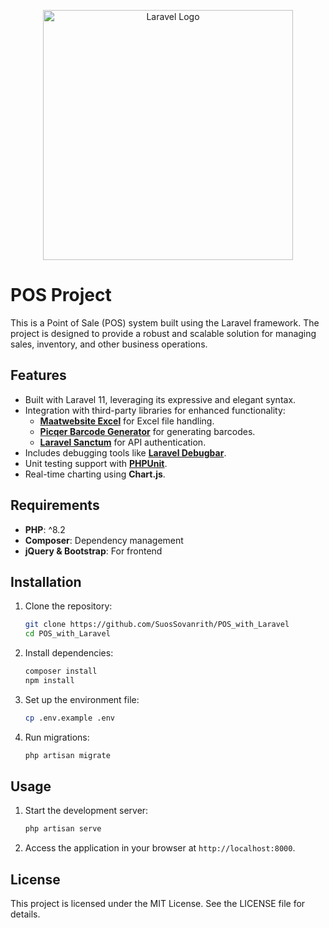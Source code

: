 <p align="center"><a href="https://laravel.com" target="_blank"><img src="https://raw.githubusercontent.com/laravel/art/master/logo-lockup/5%20SVG/2%20CMYK/1%20Full%20Color/laravel-logolockup-cmyk-red.svg" width="400" alt="Laravel Logo"></a></p>

# POS Project

This is a Point of Sale (POS) system built using the Laravel framework. The project is designed to provide a robust and scalable solution for managing sales, inventory, and other business operations.

## Features

- Built with Laravel 11, leveraging its expressive and elegant syntax.
- Integration with third-party libraries for enhanced functionality:
  - **[Maatwebsite Excel](https://docs.laravel-excel.com/3.1/)** for Excel file handling.
  - **[Picqer Barcode Generator](https://github.com/picqer/php-barcode-generator)** for generating barcodes.
  - **[Laravel Sanctum](https://laravel.com/docs/sanctum)** for API authentication.
- Includes debugging tools like **[Laravel Debugbar](https://github.com/barryvdh/laravel-debugbar)**.
- Unit testing support with **[PHPUnit](https://phpunit.de/)**.
- Real-time charting using **Chart.js**.

## Requirements

- **PHP**: ^8.2
- **Composer**: Dependency management
- **jQuery & Bootstrap**: For frontend

## Installation

1. Clone the repository:
   ```bash
   git clone https://github.com/SuosSovanrith/POS_with_Laravel
   cd POS_with_Laravel
   ```
2. Install dependencies:
   ```bash
   composer install
   npm install
   ```
3. Set up the environment file:
   ```bash
   cp .env.example .env
   ```
4. Run migrations:
   ```bash
   php artisan migrate
   ```

## Usage

1. Start the development server:
   ```bash
   php artisan serve
   ```
2. Access the application in your browser at `http://localhost:8000`.

## License

This project is licensed under the MIT License. See the LICENSE file for details.